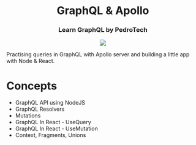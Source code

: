<h1 align="center">GraphQL & Apollo </h1>
<h3 align="center">Learn GraphQL by PedroTech</h3>


<p align="center">
  <img src="https://i.ytimg.com/vi/yqWzCV0kU_c/maxresdefault.jpg"/>
</p>

Practising queries in GraphQL with Apollo server and building a little app with Node & React.


# Concepts
* GraphQL API using NodeJS
* GraphQL Resolvers
* Mutations
* GraphQL In React - UseQuery
* GraphQL In React - UseMutation
* Context, Fragments, Unions

